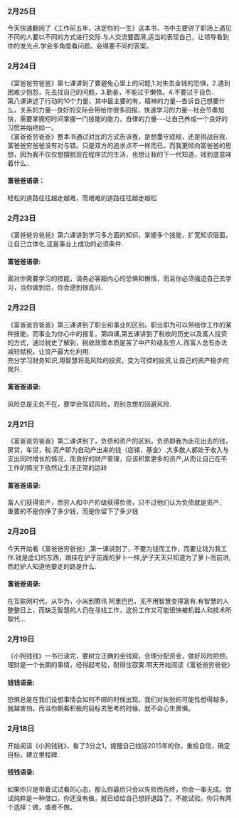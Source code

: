 ### 2月25日
今天快速翻阅了《工作前五年，决定你的一生》这本书，书中主要讲了职场上遇见不同的人要以不同的方式进行交际.与人交流要圆滑,适当的表现自己，让领导看到你的发光点.学会多角度看问题，会得要不同的答案。
### 2月24日
《富爸爸穷爸爸》第七课讲到了要避免心里上的问题,1.对失去金钱的恐惧，2.遇到困难少抱怨，先去找自己的问题，3.勤奋，不能过于懒惰。4.不要过于自负.  
第八课讲述了行动的10个力量，其中最主要的有，精神的力量--告诉自己想要什么，关系的力量--良好的交际会带给你很多回报，快速学习的力量--社会节奏加快，需要掌握短时间掌握一门技能的能力，自律的力量---让自己养成一个良好的习惯并始终如一。  
《富爸爸穷爸爸》整本书通过对比的方式告诉我，是想墨守成规，还是挑战自我.富爸爸穷爸爸没有对与错。只是双方的追求点不一样而已。而我更倾向富爸爸的思想，因为我不仅仅想摆脱现在程序式的生活，也想让我的下一代知道，钱到底意味着什么..
#### 富爸爸语录：
轻松的道路往往越走越难，而艰难的道路往往越走越松
### 2月23日
《富爸爸穷爸爸》第六课讲到学习多方面的知识，掌握多个技能，扩宽知识层面，让自己立体化.这是事业上成功的必须条件.
#### 富爸爸语录:
面对你需要学习的技能，请务必客服内心的恐惧和懒惰，而且你必须强迫自己去学习，当你做到后，你会感到很高兴.
### 2月22日
《富爸爸穷爸爸》第三课讲到了职业和事业的区别。职业即为可以带给你工作的某种技能，而事业为你心中的报复。第四课,第五课讲到了税收的历史以及富人投资的方式，通过税史了解到，税收政策本质是苦了中产阶级及穷人.而富人总有办法减轻赋税，让资产最大化利用.  
充分学习财务知识,用智慧将高风险的投资，变为可控的投资,让自己的资产稳步的爬升.
#### 富爸爸语录:
风险总是无处不在，要学会驾驭风险，而别总想的回避风险.
### 2月21日
《富爸爸穷爸爸》第二课讲到了，负债和资产的区别。负债即我为此花出去的钱，房贷，车贷，税.资产即为自动产出来的钱（店铺，基金）.大多数人都处于收入与支出同时增长的情况，而良好的财产管理，应该积累更多的资产,从而让自己在不工作的情况下依然让生活正常的运转
#### 富爸爸语录:
富人们获得资产，而穷人和中产阶级获得负债，只不过他们认为负债就是资产.  
重要的不是你挣了多少钱，而是你留下了多少钱
### 2月20日
今天开始看《富爸爸穷爸爸》,第一课讲到了，不要为钱而工作，而要让钱为我工作.钱是虚幻的东西，跟挂在驴子前面的萝卜一样,驴子天天只知道为了萝卜而前进,而赶驴人知道他要走的路是什么.
#### 富爸爸语录:
在互联网时代，从华为，小米到腾讯 阿里巴巴，无不用智慧变得富有.有智慧的人整整日上，而缺乏智慧的人仍在寻找工作，这份工作又可能很快被机器人和技术所取代...
### 2月19日
《小狗钱钱》一书已读完，要树立正确的金钱观，合理分配资金，做好风险把控。理财是一个长期的事情，经得起考验，耐得住寂寞.明天开始阅读《富爸爸穷爸爸》  
#### 钱钱语录:
恐惧总是在我们设想事情会如何不顺的时候出现。我们对失败的可能性想得越多，就越害怕。而当你朝看积极的目标去思考的时候，就不会心生畏惧。

### 2月18日
开始阅读《小狗钱钱》，看了3分之1，提醒自己找回2015年的你，重拾自信，确定目标，建立里程碑.  
#### 钱钱语录:
如果你只是带着试试看的心态，那么你最后只会以失败而告终，你会一事无成。尝试纯粹是一种借口，你还没有做，就已经给自己想好退路了。不能试验。你只有两个选择：做，或者不做。
